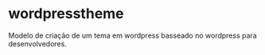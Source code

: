 # wordpresstheme
Modelo de criação de um tema em wordpress basseado no
wordpress para desenvolvedores.